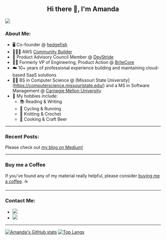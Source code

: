 <h2 align="center">
  Hi there 👋, I'm Amanda
</h2>

![](https://komarev.com/ghpvc/?username=acq688)

### About Me:

- 🖥️ Co-founder @ [hedgefish](https://hedgefish.com)
- :people_holding_hands: AWS [Community Builder](https://aws.amazon.com/developer/community/community-builders/)
- 🤝 Product Advisory Council Member @ [DevStride](https://www.devstride.com/)
- 👩‍💻 Formerly VP of Engineering, Product Action @ [BriteCore](https://britecore.com)
- ☁️ 10+ years of professional experience building and maintaining cloud-based SaaS solutions
- 👩‍🎓 BS in Computer Science @ [Missouri State University] (https://computerscience.missouristate.edu/) and a MS in Software Management @ [Carnegie Mellon University](https://www.cmu.edu/iii/degrees/mssm/)
- 🎲 My hobbies include:
  - 📚  Reading & Writing
  - 🚴  Cycling & Running
  - 🧶  Knitting & Crochet
  - 🍛  Cooking & Craft Beer

<hr/>

### Recent Posts:

Please check out <a href="https://medium.com/@acquint"> my blog on Medium!</a>

<hr/>

### Buy me a Coffee

If you've found any of my material really helpful, please consider <a href="https://ko-fi.com/amandaquint"> buying me a coffee</a>. ☕

<hr/>

### Contact Me:
- <a href="https://www.linkedin.com/in/amanda-quint-6b699878/"><img src="https://img.shields.io/badge/LinkedIn-blue?logo=linkedin&labelColor=blue" /></a>
- <a href="https://twitter.com/intent/follow?screen_name=acquint"><img src="https://img.shields.io/twitter/follow/acquint?label=%40acquint&style=social" /></a>

<hr/>

[![Amanda's GitHub stats](https://github-readme-stats.vercel.app/api?username=acq688&count_private=true&theme=radical&show_icons=true&hide=contribs,issues&hide_rank=true)](https://github.com/anuraghazra/github-readme-stats)
[![Top Langs](https://github-readme-stats.vercel.app/api/top-langs/?username=acq688&theme=radical&layout=compact&count_private=true)](https://github.com/anuraghazra/github-readme-stats)
